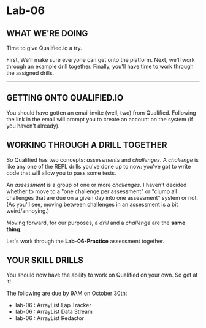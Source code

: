 # Lab-06

## WHAT WE'RE DOING

Time to give Qualified.io a try.

First, We'll make sure everyone can get onto the platform.
Next, we'll work through an example drill together.
Finally, you'll have time to work through the assigned drills.

---

## GETTING ONTO QUALIFIED.IO

You should have gotten an email invite (well, two) from Qualified. Following the link in the email will prompt you to create an account on the system (if you haven't already).

## WORKING THROUGH A DRILL TOGETHER

So Qualified has two concepts: _assessments_ and _challenges_. A _challenge_ is like any one of the REPL drills you've done up to now: you've got to write code that will allow you to pass some tests.

An _assessment_ is a group of one or more _challenges_. I haven't decided whether to move to a "one challenge per assessment" or "clump all challenges that are due on a given day into one assessment" system or not. (As you'll see, moving between challenges in an assessment is a bit weird/annoying.)

Moving forward, for our purposes, a _drill_ and a _challenge_ are the **same thing**.

Let's work through the **Lab-06-Practice** assessment together.

## YOUR SKILL DRILLS

You should now have the ability to work on Qualified on your own. So get at it!

The following are due by 9AM on October 30th:

- lab-06 : ArrayList Lap Tracker
- lab-06 : ArrayList Data Stream
- lab-06 : ArrayList Redactor

